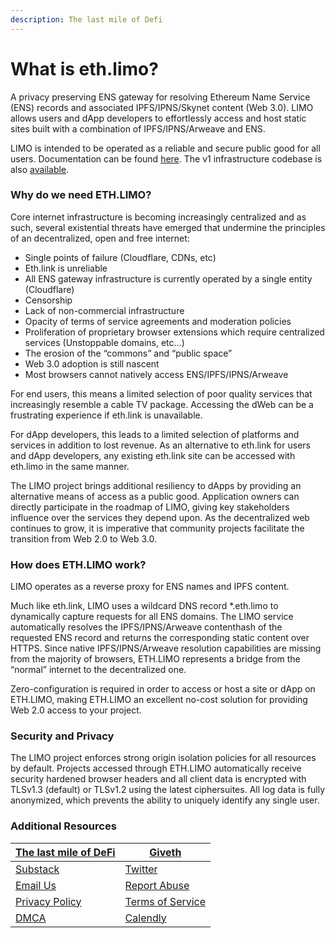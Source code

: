 ```yaml
---
description: The last mile of Defi
---
```


# What is eth.limo?

A privacy preserving ENS gateway for resolving Ethereum Name Service (ENS) records and associated IPFS/IPNS/Skynet content (Web 3.0). LIMO allows users and dApp developers to effortlessly access and host static sites built with a combination of IPFS/IPNS/Arweave and ENS.

LIMO is intended to be operated as a reliable and secure public good for all users. Documentation can be found [here](https://github.com/ethlimo/documentation). The v1 infrastructure codebase is also [available](https://github.com/eth-limo/eth.limo).

### Why do we need ETH.LIMO? <a href="#why-limo" id="why-limo"></a>

Core internet infrastructure is becoming increasingly centralized and as such, several existential threats have emerged that undermine the principles of an decentralized, open and free internet:

* Single points of failure (Cloudflare, CDNs, etc)
* Eth.link is unreliable
* All ENS gateway infrastructure is currently operated by a single entity (Cloudflare)
* Censorship
* Lack of non-commercial infrastructure
* Opacity of terms of service agreements and moderation policies
* Proliferation of proprietary browser extensions which require centralized services (Unstoppable domains, etc…)
* The erosion of the “commons” and “public space”
* Web 3.0 adoption is still nascent
* Most browsers cannot natively access ENS/IPFS/IPNS/Arweave

For end users, this means a limited selection of poor quality services that increasingly resemble a cable TV package. Accessing the dWeb can be a frustrating experience if eth.link is unavailable.

For dApp developers, this leads to a limited selection of platforms and services in addition to lost revenue. As an alternative to eth.link for users and dApp developers, any existing eth.link site can be accessed with eth.limo in the same manner.

The LIMO project brings additional resiliency to dApps by providing an alternative means of access as a public good. Application owners can directly participate in the roadmap of LIMO, giving key stakeholders influence over the services they depend upon. As the decentralized web continues to grow, it is imperative that community projects facilitate the transition from Web 2.0 to Web 3.0.

### How does ETH.LIMO work? <a href="#how-limo-works" id="how-limo-works"></a>

LIMO operates as a reverse proxy for ENS names and IPFS content.

Much like eth.link, LIMO uses a wildcard DNS record \*.eth.limo to dynamically capture requests for all ENS domains. The LIMO service automatically resolves the IPFS/IPNS/Arweave contenthash of the requested ENS record and returns the corresponding static content over HTTPS. Since native IPFS/IPNS/Arweave resolution capabilities are missing from the majority of browsers, ETH.LIMO represents a bridge from the “normal” internet to the decentralized one.

Zero-configuration is required in order to access or host a site or dApp on ETH.LIMO, making ETH.LIMO an excellent no-cost solution for providing Web 2.0 access to your project.

### Security and Privacy <a href="#security-privacy" id="security-privacy"></a>

The LIMO project enforces strong origin isolation policies for all resources by default. Projects accessed through ETH.LIMO automatically receive security hardened browser headers and all client data is encrypted with TLSv1.3 (default) or TLSv1.2 using the latest ciphersuites. All log data is fully anonymized, which prevents the ability to uniquely identify any single user.

### Additional Resources <a href="#further-reading" id="further-reading"></a>

| [The last mile of DeFi](https://medium.com/@ethdotlimo/what-is-eth-limo-faf18dcaa36d) | [Giveth](https://giveth.io/project/ethlimo)         |
| ------------------------------------------------------------------------------------- | --------------------------------------------------- |
| [Substack](https://ethlimo.substack.com/)                                             | [Twitter](http://www.twitter.com/eth\_limo)         |
| [Email Us](mailto:hello@eth.limo)                                                     | [Report Abuse](https://forms.gle/n85iLgSuim9mmP6EA) |
| [Privacy Policy](https://eth.limo/privacy.html)                                       | [Terms of Service](https://eth.limo/tos.html)       |
| [DMCA](https://eth.limo/dmca.html)                                                    | [Calendly](https://calendly.com/ethdotlimo/)        |
